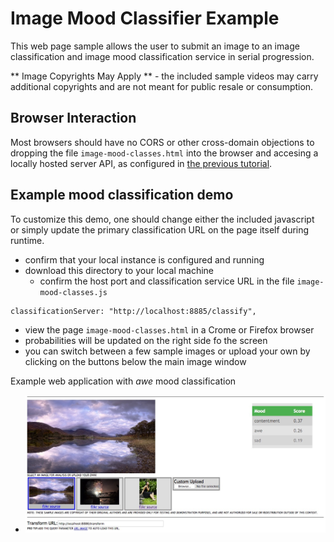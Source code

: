# Image Mood Classifier Example
This web page sample allows the user to submit an image to
an image classification and image mood classification service
in serial progression.

** Image Copyrights May Apply ** - the included sample videos may carry
additional copyrights and are not meant for public resale or consumption.

## Browser Interaction
Most browsers should have no
CORS or other cross-domain objections to dropping the file `image-mood-classes.html`
into the browser and accesing a locally hosted server API, as configured
in [the previous tutorial](lesson2.md).

## Example mood classification demo
To customize this demo, one should change either the included javascript
or simply update the primary classification URL on the page itself during runtime.

* confirm that your local instance is configured and running
* download this directory to your local machine
  * confirm the host port and classification service URL in the file `image-mood-classes.js`
```
classificationServer: "http://localhost:8885/classify",
```

* view the page `image-mood-classes.html` in a Crome or Firefox browser
* probabilities will be updated on the right side fo the screen
* you can switch between a few sample images or upload your own by clicking on the buttons below the main image window

Example web application with *awe* mood classification

* ![example web application with *awe* mood](example_running.jpg "Example web application classifying tigers video")
